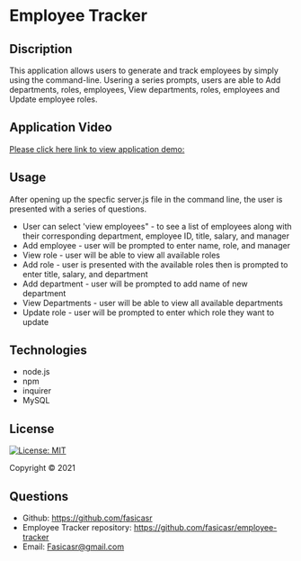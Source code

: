 # Employee Tracker

## Discription 

This application allows users to generate and track employees by simply using the command-line. Usering a series prompts, users are able to Add departments, roles, employees, View departments, roles, employees and Update employee roles.

## Application Video 

[Please click here link to view application demo:](https://drive.google.com/file/d/1WcEdwdcg5xZmkkJFqbBjuGBO92c6NN2q/view?usp=sharing)

## Usage 

After opening up the specfic server.js file in the command line, the user is presented with a series of questions. 
* User can select 'view employees" - to see a list of employees along with their corresponding department, employee ID, title, salary, and manager 
* Add employee - user will be prompted to enter name, role, and manager 
* View role - user will be able to view all available roles
* Add role - user is presented with the available roles then is prompted to enter title, salary, and department 
* Add department - user will be prompted to add name of new department
* View Departments - user will be able to view all available departments 
* Update role - user will be prompted to enter which role they want to update

## Technologies 

* node.js
* npm 
* inquirer
* MySQL

## License

[![License: MIT](https://img.shields.io/badge/License-MIT-yellow.svg)](https://opensource.org/licenses/MIT)

Copyright © 2021 

## Questions 

* Github: https://github.com/fasicasr
* Employee Tracker repository: https://github.com/fasicasr/employee-tracker
* Email: Fasicasr@gmail.com
